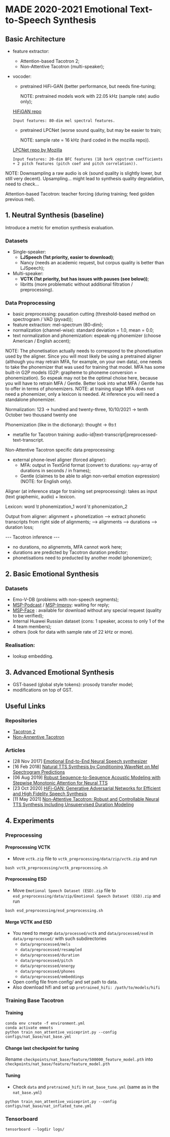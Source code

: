 # MADE 2020-2021 Emotional Text-to-Speech Synthesis

## Basic Architecture
- feature extractor:
    - Attention-based Tacotron 2;
    - Non-Attentive Tacotron (multi-speaker);
- vocoder:
    - pretrained HiFi-GAN (better performance, but needs fine-tuning; 
    
      NOTE: pretrained models work with 22.05 kHz (sample rate) audio only);
     
    [HiFiGAN repo](https://github.com/jik876/hifi-gan)
    
      Input features: 80-dim mel spectral features.
    
    - pretrained LPCNet (worse sound quality, but may be easier to train; 
    
      NOTE: sample rate = 16 kHz (hard coded in the mozilla repo)).
      
    [LPCNet repo by Mozilla](https://github.com/mozilla/LPCNet)
    
      Input features: 20-dim BFC features (18 bark cepstrum coefficients + 2 pitch features (pitch coef and pitch correlation)).
      
NOTE: Downsampling a raw audio is ok (sound quality is slightly lower, but still very decent). Upsampling... might lead to synthesis quality degradation, need to check...
    
Attention-based Tacotron: teacher forcing (during training; feed golden previous mel).

## 1. Neutral Synthesis (baseline)

Introduce a metric for emotion synthesis evaluation.

### Datasets
- Single-speaker:
    - **LJSpeech (1st priority, easier to download)**;
    - Nancy (needs an academic request, but corpus quality is better than LJSpeech);
- Multi-speaker:
    - **VCTK (1st priority, but has issues with pauses (see below))**;
    - libritts (more problematic without additional filtration / preprocessing).

### Data Proprocessing
- basic preprocessing: pausation cutting (threshold-based method on spectrogram / VAD (pyvad));
- feature extraction: mel-spectrum (80-dim);
- normalization (channel-wise): standard deviation = 1.0, mean = 0.0;
- text normalization and phonemization: espeak-ng phonemizer (choose American / English accent);

NOTE: The phonetisation actually needs to correspond to the phonetisation used by the aligner. Since you will most likely be using a pretrained aligner (although you may retrain MFA, for example, on your own data), one needs to take the phonemizer that was used for training that model. MFA has some built-in G2P models (G2P: grapheme to phoneme conversion = phonemization). So espeak may not be the optimal choise here, because you will have to retrain MFA / Gentle. Better look into what MFA / Gentle has to offer in terms of phonemizers. NOTE: at training stage MFA does not need a phonemizer, only a lexicon is needed. At inference you will need a standalone phonemizer. 

Normalization: 123 -> hundred and twenty-three, 10/10/2021 -> tenth October two thousand twenty one

Phonemization (like in the dictionary): thought -> θɔːt

- metafile for Tacotron training: audio-id|text-transcript|preprocessed-text-transcript.

Non-Attentive Tacotron specific data preprocessing:
- external phone-level aligner (forced aligner):
    - MFA: output in TextGrid format (convert to durations: `npy`-array of durations in seconds / in frames);
    - Gentle (claimes to be able to align non-verbal emotion expression) (NOTE: for English only).

Aligner (at inference stage for training set preprocessing): takes as input (text graphemic, audio) + lexicon.

Lexicon:
  word \t phonemization_1
  word \t phonemization_2
  
Output from aligner: alignment + phonetization 
    --> extract phonetic transcripts from right side of alignments;
    --> alignments --> durations --> duration loss;
    
--- Tacotron inference ---
  * no durations, no alignemnts, MFA cannot work here;
  * durations are predicted by Tacotron duration predictor;
  * phonetisations need to preducted by another model (phonemizer);

## 2. Basic Emotional Synthesis

### Datasets
- Emo-V-DB (problems with non-speech segments);
- [MSP-Podcast](https://ecs.utdallas.edu/research/researchlabs/msp-lab/MSP-Podcast.html) / [MSP-Improv](https://ecs.utdallas.edu/research/researchlabs/msp-lab/MSP-Improv.html): waiting for reply;
- [MSP-Face](https://ecs.utdallas.edu/research/researchlabs/msp-lab/MSP-Face.html) : available for download without any special request (quality to be verified);
- Internal Huawei Russian dataset (cons: 1 speaker, access to only 1 of the 4 team members);
- others (look for data with sample rate of 22 kHz or more).

### Realisation:
- lookup embedding.

## 3. Advanced Emotional Synthesis
- GST-based (global style tokens): prosody transfer model;
- modifications on top of GST.

## Useful Links

### Repositories
- [Tacotron 2](https://github.com/NVIDIA/tacotron2)
- [Non-Annentive Tacotron](https://github.com/Garvit-32/Non-Attentive-Tacotron/)

### Articles
- [28 Nov 2017] [Emotional End-to-End Neural Speech synthesizer](https://arxiv.org/pdf/1711.05447.pdf)
- [16 Feb 2018] [Natural TTS Synthesis by Conditioning WaveNet on Mel Spectrogram Predictions](https://arxiv.org/pdf/1712.05884)
- [06 Aug 2019] [Robust Sequence-to-Sequence Acoustic Modeling with Stepwise Monotonic Attention for Neural TTS](https://arxiv.org/pdf/1906.00672)
- [23 Oct 2020] [HiFi-GAN: Generative Adversarial Networks for Efficient and High Fidelity Speech Synthesis](https://arxiv.org/pdf/2010.05646)
- [11 May 2021] [Non-Attentive Tacotron: Robust and Controllable Neural TTS Synthesis Including Unsupervised Duration Modeling](https://arxiv.org/pdf/2010.04301)

## 4. Experiments

### Preprocessing 

#### Preprocessing VCTK
- Move ```vctk.zip``` file to ```vctk_preprocessing/data/zip/vctk.zip``` and run
```
bash vctk_preprocessing/vctk_preprocessing.sh
```

#### Preprocessing ESD
- Move ```Emotional Speech Dataset (ESD).zip``` file to ```esd_preprocessing/data/zip/Emotional Speech Dataset (ESD).zip``` and run
```
bash esd_preprocessing/esd_preprocessing.sh
```

#### Merge VCTK and ESD
- You need to merge ```data/processed/vctk``` and ```data/processed/esd``` in ```data/preprocessed/``` with such subdirectories 
    - ```data/preprocessed/mels```
    - ```data/preprocessed/resampled```
    - ```data/preprocessed/duration ```
    - ```data/preprocessed/pitch ```
    - ```data/preprocessed/energy```
    - ```data/preprocessed/phones ```
    - ```data/preprocessed/embeddings```
- Open config file from config/ and set path to data. 
- Also download hifi and set up ```pretrained_hifi: /path/to/models/hifi```


### Training Base Tacotron
#### Training
```
conda env create -f environment.yml
conda activate emmots
python train_non_attentive_voiceprint.py --config configs/nat_base/nat_base.yml
```

#### Change last checkpoint for tuning
Rename ```checkpoints/nat_base/feature/500000_feature_model.pth``` into 
```checkpoints/nat_base/feature/feature_model.pth```
#### Tuning
- Check ```data``` and ```pretrained_hifi``` in ```nat_base_tune.yml``` (same as in the ```nat_base.yml```)
```
python train_non_attentive_voiceprint.py --config configs/nat_base/nat_inflated_tune.yml
```

### Tensorboard
```
tensorboard --logdir logs/
```


